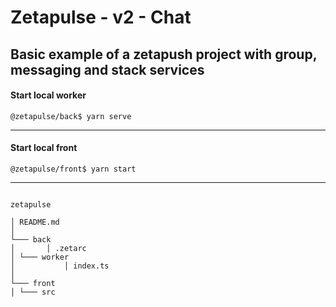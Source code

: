 # Zetapulse - v2 - Chat

## Basic example of a zetapush project with group, messaging and stack services

#### Start local worker

`@zetapulse/back$ yarn serve`

---

#### Start local front

`@zetapulse/front$ yarn start`

---

```

zetapulse

│ README.md
│
└─── back
│ 		│ .zetarc
│ └─── worker
│ 			│ index.ts
│
└─── front
│ └─── src

```
